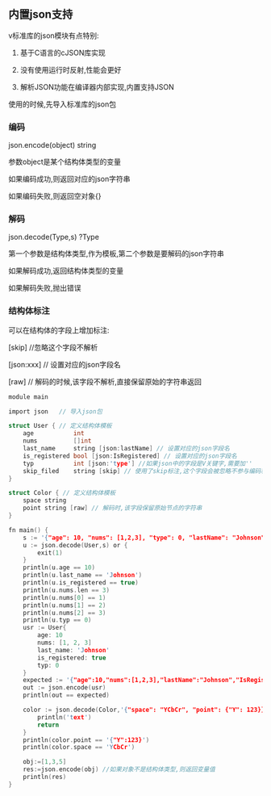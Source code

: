 ## 内置json支持

v标准库的json模块有点特别:

1. 基于C语言的cJSON库实现

2. 没有使用运行时反射,性能会更好

3. 解析JSON功能在编译器内部实现,内置支持JSON

使用的时候,先导入标准库的json包

### 编码

json.encode(object) string   

参数object是某个结构体类型的变量

如果编码成功,则返回对应的json字符串

如果编码失败,则返回空对象{}

### 解码

 json.decode(Type,s) ?Type   

第一个参数是结构体类型,作为模板,第二个参数是要解码的json字符串

如果解码成功,返回结构体类型的变量

如果解码失败,抛出错误

### 结构体标注

可以在结构体的字段上增加标注:

[skip]          //忽略这个字段不解析

[json:xxx]  // 设置对应的json字段名

[raw]         // 解码的时候,该字段不解析,直接保留原始的字符串返回

```c
module main

import json   // 导入json包

struct User { // 定义结构体模板
	age           int
	nums          []int
	last_name     string [json:lastName] // 设置对应的json字段名
	is_registered bool [json:IsRegistered] // 设置对应的json字段名
	typ           int [json:'type'] //如果json中的字段是V关键字,需要加''
	skip_filed    string [skip] // 使用了skip标注,这个字段会被忽略不参与编码和解码
}

struct Color { // 定义结构体模板
	space string
	point string [raw] // 解码时,该字段保留原始节点的字符串
}

fn main() {
	s := '{"age": 10, "nums": [1,2,3], "type": 0, "lastName": "Johnson", "IsRegistered": true}'
	u := json.decode(User,s) or {
		exit(1)
	}
	println(u.age == 10)
	println(u.last_name == 'Johnson')
	println(u.is_registered == true)
	println(u.nums.len == 3)
	println(u.nums[0] == 1)
	println(u.nums[1] == 2)
	println(u.nums[2] == 3)
	println(u.typ == 0)
	usr := User{
		age: 10
		nums: [1, 2, 3]
		last_name: 'Johnson'
		is_registered: true
		typ: 0
	}
	expected := '{"age":10,"nums":[1,2,3],"lastName":"Johnson","IsRegistered":true,"type":0}'
	out := json.encode(usr)
	println(out == expected)

	color := json.decode(Color,'{"space": "YCbCr", "point": {"Y": 123}}') or {
		println('text')
		return
	}
	println(color.point == '{"Y":123}')
	println(color.space == 'YCbCr')

	obj:=[1,3,5]
	res:=json.encode(obj) //如果对象不是结构体类型,则返回变量值
	println(res)
}

```
